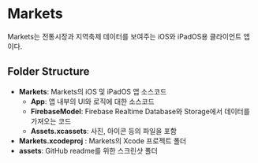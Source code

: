 # Markets
Markets는 전통시장과 지역축제 데이터를 보여주는 iOS와 iPadOS용 클라이언트 앱이다.

## Folder Structure
* **Markets**: Markets의 iOS 및 iPadOS 앱 소스코드
    * **App**: 앱 내부의 UI와 로직에 대한 소스코드
    * **FirebaseModel**: Firebase Realtime Database와 Storage에서 데이터를 가져오는 코드
    * **Assets.xcassets**: 사진, 아이콘 등의 파일을 포함
* **Markets.xcodeproj** : Markets의 Xcode 프로젝트 폴더
* **assets**: GitHub readme를 위한 스크린샷 폴더